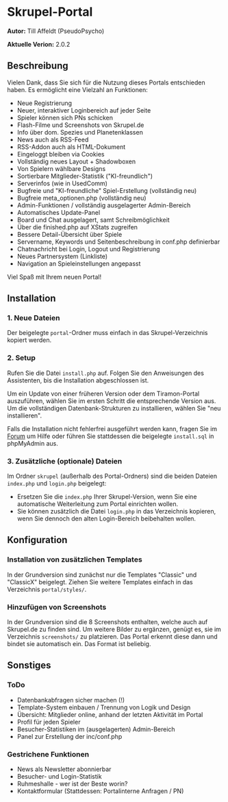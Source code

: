 Skrupel-Portal
==============

**Autor:** Till Affeldt (PseudoPsycho)

**Aktuelle Verion:** 2.0.2


Beschreibung
------------

Vielen Dank, dass Sie sich für die Nutzung dieses Portals entschieden haben. Es ermöglicht eine Vielzahl an Funktionen:

- Neue Registrierung
- Neuer, interaktiver Loginbereich auf jeder Seite
- Spieler können sich PNs schicken
- Flash-Filme und Screenshots von Skrupel.de
- Info über dom. Spezies und Planetenklassen
- News auch als RSS-Feed
- RSS-Addon auch als HTML-Dokument
- Eingeloggt bleiben via Cookies
- Vollständig neues Layout + Shadowboxen
- Von Spielern wählbare Designs
- Sortierbare Mitglieder-Statistik ("KI-freundlich")
- Serverinfos (wie in UsedComm)
- Bugfreie und "KI-freundliche" Spiel-Erstellung (vollständig neu)
- Bugfreie meta_optionen.php (vollständig neu)
- Admin-Funktionen / vollständig ausgelagerter Admin-Bereich
- Automatisches Update-Panel
- Board und Chat ausgelagert, samt Schreibmöglichkeit
- Über die finished.php auf XStats zugreifen
- Bessere Detail-Übersicht über Spiele
- Servername, Keywords und Seitenbeschreibung in conf.php definierbar
- Chatnachricht bei Login, Logout und Registrierung
- Neues Partnersystem (Linkliste)
- Navigation an Spieleinstellungen angepasst

Viel Spaß mit Ihrem neuen Portal!


Installation
------------

### 1. Neue Dateien

Der beigelegte `portal`-Ordner muss einfach in das Skrupel-Verzeichnis kopiert werden.


### 2. Setup

Rufen Sie die Datei `install.php` auf. Folgen Sie den Anweisungen des Assistenten, bis die Installation abgeschlossen ist.

Um ein Update von einer früheren Version oder dem Tiramon-Portal auszuführen, wählen Sie im ersten Schritt die entsprechende Version aus.
Um die vollständigen Datenbank-Strukturen zu installieren, wählen Sie "neu installieren".

Falls die Installation nicht fehlerfrei ausgeführt werden kann, fragen Sie im [Forum](http://board.skrupel.de/viewtopic.php?f=9&t=20914) um Hilfe
oder führen Sie stattdessen die beigelegte `install.sql` in phpMyAdmin aus.


### 3. Zusätzliche (optionale) Dateien

Im Ordner `skrupel` (außerhalb des Portal-Ordners) sind die beiden Dateien `index.php` und `login.php` beigelegt:

- Ersetzen Sie die `index.php` Ihrer Skrupel-Version, wenn Sie eine automatische Weiterleitung zum Portal einrichten wollen.
- Sie können zusätzlich die Datei `login.php` in das Verzeichnis kopieren, wenn Sie dennoch den alten Login-Bereich beibehalten wollen.


Konfiguration
-------------

### Installation von zusätzlichen Templates

In der Grundversion sind zunächst nur die Templates "Classic" und "ClassicX" beigelegt.
Ziehen Sie weitere Templates einfach in das Verzeichnis `portal/styles/`.


### Hinzufügen von Screenshots

In der Grundversion sind die 8 Screenshots enthalten, welche auch auf Skrupel.de zu finden sind.
Um weitere Bilder zu ergänzen, genügt es, sie im Verzeichnis `screenshots/` zu platzieren.
Das Portal erkennt diese dann und bindet sie automatisch ein. Das Format ist beliebig.


Sonstiges
---------

### ToDo

- Datenbankabfragen sicher machen (!)
- Template-System einbauen / Trennung von Logik und Design
- Übersicht: Mitglieder online, anhand der letzten Aktivität im Portal
- Profil für jeden Spieler
- Besucher-Statistiken im (ausgelagerten) Admin-Bereich
- Panel zur Erstellung der inc/conf.php

### Gestrichene Funktionen

- News als Newsletter abonnierbar
- Besucher- und Login-Statistik
- Ruhmeshalle - wer ist der Beste worin?
- Kontaktformular (Stattdessen: Portalinterne Anfragen / PN)
